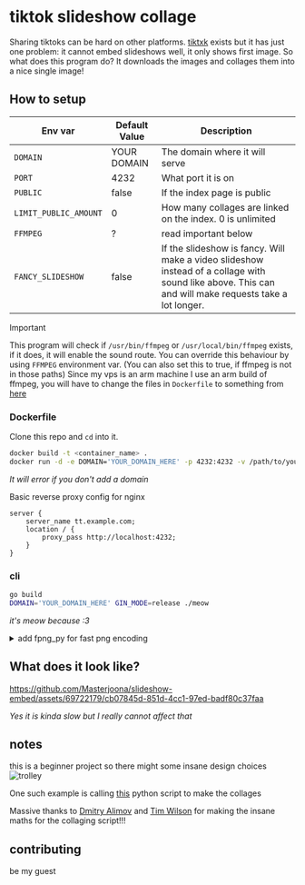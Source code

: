 # tiktok slideshow collage

Sharing tiktoks can be hard on other platforms. [tiktxk](https://github.com/Britmoji/tiktxk) exists but it has just one problem: it cannot embed slideshows well, it only shows first image. So what does this program do? It downloads the images and collages them into a nice single image!

## How to setup

| Env var | Default Value | Description                                   |
|---------------------|---------------|-----------------------------------------------|
| `DOMAIN`            | YOUR DOMAIN   | The domain where it will serve  |
| `PORT`              | 4232          | What port it is on |
| `PUBLIC`            | false         | If the index page is public  |
| `LIMIT_PUBLIC_AMOUNT` | 0           | How many collages are linked on the index. 0 is unlimited |
| `FFMPEG`            | ?         | read important below  |
| `FANCY_SLIDESHOW`   | false         | If the slideshow is fancy. Will make a video slideshow instead of a collage with sound like above. This can and will make requests take a lot longer. |


> [!IMPORTANT] 
> This program will check if `/usr/bin/ffmpeg` or `/usr/local/bin/ffmpeg` exists, if it does, it will enable the sound route. You can override this behaviour by using `FFMPEG` environment var. (You can also set this to true, if ffmpeg is not in those paths)
> Since my vps is an arm machine I use an arm build of ffmpeg, you will have to change the files in `Dockerfile` to something from [here](https://johnvansickle.com/ffmpeg/)


### Dockerfile
Clone this repo and `cd` into it. 


```bash
docker build -t <container_name> .
docker run -d -e DOMAIN='YOUR_DOMAIN_HERE' -p 4232:4232 -v /path/to/your/collages/:/app/collages/ <container_name>
```
*It will error if you don't add a domain*

Basic reverse proxy config for nginx
```nginx
server {
    server_name tt.example.com;
    location / {
        proxy_pass http://localhost:4232;
    }
}
```
### cli
```bash
go build
DOMAIN='YOUR_DOMAIN_HERE' GIN_MODE=release ./meow
```
*it's meow because :3*

<details>
<summary> add fpng_py for fast png encoding</summary>
Add this to the dockerfile

```Dockerfile
RUN git clone --recurse-submodules https://github.com/K0lb3/fpng_py
# for arm64 we disable some build args. what does these flags do? i dont know
RUN sed -i 's/"-msse4.1"/#&/' fpng_py/setup.py
RUN sed -i 's/"-mpclmul"/#&/' fpng_py/setup.py
WORKDIR /app/fpng_py
RUN pip install . --break-system-packages

```

or you can build it yourself
```bash
git clone --recurse-submodules https://github.com/K0lb3/fpng_py
cd fpng_py
pip install . 
```
and copy the compiled files to the container
```Dockerfile
COPY ./fpng_py/build/lib.path/fpng_py /app/fpng_py
```

or youll figure it out if ou dont use docker
</details>



## What does it look like?


https://github.com/Masterjoona/slideshow-embed/assets/69722179/cb07845d-851d-4cc1-97ed-badf80c37faa

*Yes it is kinda slow but I really cannot affect that*


## notes
this is a beginner project so there might some insane design choices ![trolley](https://cdn.discordapp.com/emojis/1068825486265942056.webp?size=48&name=trolley&quality=lossless) 

One such example is calling [this](https://github.com/twilsonco/PyPhotoCollage) python script to make the collages

Massive thanks to [Dmitry Alimov](https://github.com/delimitry) and [Tim Wilson](https://github.com/twilsonco) for making the insane maths for the collaging script!!!

## contributing

be my guest
